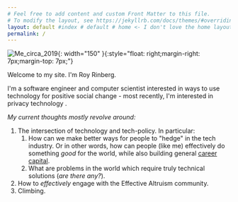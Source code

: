 ```yaml
---
# Feel free to add content and custom Front Matter to this file.
# To modify the layout, see https://jekyllrb.com/docs/themes/#overriding-theme-defaults
layout: default #index # default # home <- I don't love the home layout, but I'm leaving it here in case I change my mind
permalink: /
---
```


![Me_circa_2019]({{site.url}}/assets/profile_pic.jpg){: width="150" }{:style="float: right;margin-right: 7px;margin-top: 7px;"}

Welcome to my site. I'm Roy Rinberg. 




I'm a software engineer and computer scientist interested in ways to use technology for positive social change - most recently, I'm interested in <span class="spoiler"> privacy technology </span>.

*My current thoughts mostly revolve around:*

1. The intersection of technology and tech-policy. In particular: 
    1. How can we make better ways for people to "hedge" in the tech industry. Or in other words, how can people (like me) effectively do something *good* for the world, while also building general [career capital](https://80000hours.org/career-guide/career-capital/). 
    2. What are problems in the world which require truly technical solutions (*are there any?*).
2. How to *effectively* engage with the Effective Altruism community.
3. Climbing.